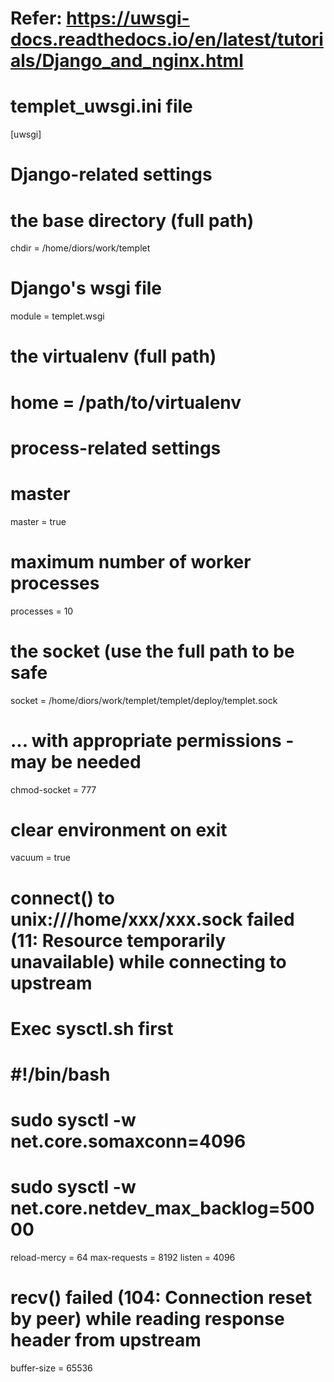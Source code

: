 # Refer: https://uwsgi-docs.readthedocs.io/en/latest/tutorials/Django_and_nginx.html
# templet_uwsgi.ini file
[uwsgi]

# Django-related settings
# the base directory (full path)
chdir           = /home/diors/work/templet
# Django's wsgi file
module          = templet.wsgi
# the virtualenv (full path)
# home            = /path/to/virtualenv

# process-related settings
# master
master          = true
# maximum number of worker processes
processes       = 10
# the socket (use the full path to be safe
socket          = /home/diors/work/templet/templet/deploy/templet.sock
# ... with appropriate permissions - may be needed
chmod-socket    = 777
# clear environment on exit
vacuum          = true

# connect() to unix:///home/xxx/xxx.sock failed (11: Resource temporarily unavailable) while connecting to upstream
# Exec sysctl.sh first
# #!/bin/bash
# sudo sysctl -w net.core.somaxconn=4096
# sudo sysctl -w net.core.netdev_max_backlog=50000
reload-mercy    = 64
max-requests    = 8192
listen          = 4096

# recv() failed (104: Connection reset by peer) while reading response header from upstream
buffer-size     = 65536
